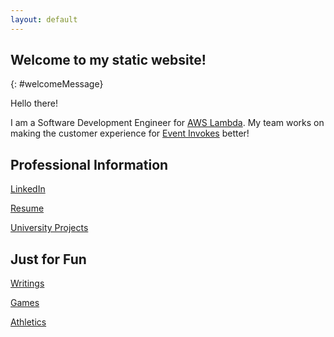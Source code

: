 ```yaml
---
layout: default
---
```

## Welcome to my static website!
{: #welcomeMessage}

Hello there!

I am a Software Development Engineer for [AWS Lambda](https://aws.amazon.com/lambda/). My team works on making the customer experience for [Event Invokes](https://docs.aws.amazon.com/lambda/latest/dg/invocation-async.html) better!

## Professional Information

[LinkedIn](https://www.linkedin.com/in/matthew-mcbrien-784b32116/)

[Resume](./assets/resume.pdf)

[University Projects](./university_projects.html)

## Just for Fun

[Writings](./writings.html)

[Games](./games/games.html)

[Athletics](./running/running.html)

<script src="https://ajax.googleapis.com/ajax/libs/jquery/2.1.3/jquery.min.js"></script>
<script src="./js/main.js"></script>
